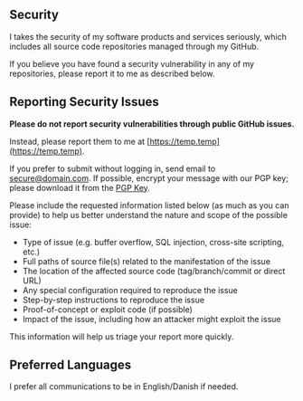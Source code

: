 ## Security

I takes the security of my software products and services seriously, which includes all source code repositories managed through my GitHub.

If you believe you have found a security vulnerability in any of my repositories, please report it to me as described below.

## Reporting Security Issues

**Please do not report security vulnerabilities through public GitHub issues.**

Instead, please report them to me at [https://temp.temp](https://temp.temp).

If you prefer to submit without logging in, send email to [secure@domain.com](mailto:secure@domain.com). If possible, encrypt your message with our PGP key; please download it from the [PGP Key](https://temp.temp/pgp).

Please include the requested information listed below (as much as you can provide) to help us better understand the nature and scope of the possible issue:

  * Type of issue (e.g. buffer overflow, SQL injection, cross-site scripting, etc.)
  * Full paths of source file(s) related to the manifestation of the issue
  * The location of the affected source code (tag/branch/commit or direct URL)
  * Any special configuration required to reproduce the issue
  * Step-by-step instructions to reproduce the issue
  * Proof-of-concept or exploit code (if possible)
  * Impact of the issue, including how an attacker might exploit the issue

This information will help us triage your report more quickly.

## Preferred Languages

I prefer all communications to be in English/Danish if needed.
